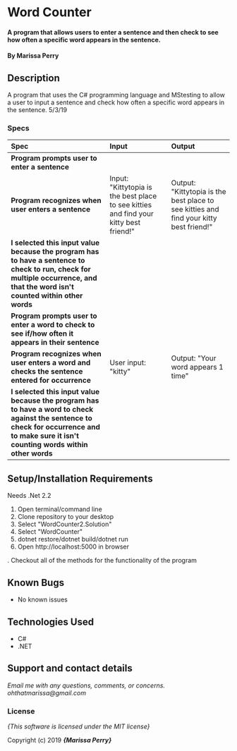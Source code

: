 # Word Counter

#### A program that allows users to enter a sentence and then check to see how often a specific word appears in the sentence.

#### By **Marissa Perry**

## Description

A program that uses the C# programming language and MStesting to allow a user to input a sentence and check how often a specific word appears in the sentence. 5/3/19


### Specs
| Spec | Input | Output |
| :-------------     | :------------- | :------------- |
|**Program prompts user to enter a sentence**|
| **Program recognizes when user enters a sentence**| Input: "Kittytopia is the best place to see kitties and find your kitty best friend!" | Output: "Kittytopia is the best place to see kitties and find your kitty best friend!"|
|**I selected this input value because the program has to have a sentence to check to run, check for multiple occurrence, and that the word isn't counted within other words**|
|**Program prompts user to enter a word to check to see if/how often it appears in their sentence**|
| **Program recognizes when user enters a word and checks the sentence entered for occurrence** | User input: "kitty" | Output: "Your word appears 1 time" |
| **I selected this input value because the program has to have a word to check against the sentence to check for occurrence and to make sure it isn't counting words within other words**|




## Setup/Installation Requirements

Needs .Net 2.2

1. Open terminal/command line
2. Clone repository to your desktop
3. Select "WordCounter2.Solution"
4. Select "WordCounter"
5. dotnet restore/dotnet build/dotnet run
6. Open http://localhost:5000 in browser

. Checkout all of the methods for the functionality of the program

## Known Bugs
* No known issues

## Technologies Used
* C#
* .NET


## Support and contact details

_Email me with any questions, comments, or concerns. ohthatmarissa@gmail.com_

### License

*{This software is licensed under the MIT license}*

Copyright (c) 2019 **_{Marissa Perry}_**
